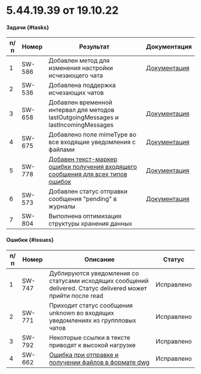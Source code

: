 # 5.44.19.39 от 19.10.22

#### Задачи {#tasks}

п/п | Номер | Результат | Документация
----- | ----- | ----- | -----
1 | SW-586 | Добавлен метод для изменения настройки исчезающего чата | [Документация](/../docs/api/service/SetDisappearingChat/)
2 | SW-536 | Добавлена поддержка исчезающих чатов | 
3 | SW-658 | Добавлен временной интервал для методов lastOutgoingMessages и lastIncomingMessages | [Документация](/../docs/api/journals/) 
4 | SW-675 | Добавлено поле mimeType во все входящие уведомления с файлами | [Документация](/../docs/api/receiving/notifications-format/incoming-message/ImageMessage/)
5 | SW-778 | [Добавен текст-маркер ошибки получения входящего сообщения для всех типов ошибок](https://github.com/green-api/docs/issues/33) | [Документация](/../docs/api/common-errors/)
6 | SW-573 | Добавлен статус отправки сообщения  "pending" в журналы | [Документация](/../docs/api/journals/LastOutgoingMessages/)
7 | SW-804 | Выполнена оптимизация структуры хранения данных |

#### Ошибки {#issues}

п/п | Номер | Описание | Статус
----- | ----- | ----- | -----
1| SW-747 | Дублируются уведомления со статусами исходящих сообщений delivered. Статус delivered может прийти после read | Исправлено
2| SW-771 | Приходит статус сообщения unknown во входящих уведомлениях из группловых чатов | Исправлено
3| SW-792 | Некоторые ссылки в тексте приводят к высокой нагрузке | Исправлено
4| SW-662 | [Ошибка при отправке и получении файлов в формате dwg](https://github.com/green-api/docs/issues/57) | Исправлено
